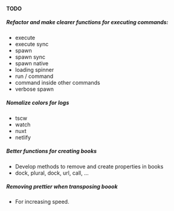#### TODO


##### Refactor and make clearer functions for executing commands:

- execute
- execute sync
- spawn
- spawn sync
- spawn native
- loading spinner
- run / command
- command inside other commands
- verbose spawn


##### Nomalize colors for logs

- tscw
- watch
- nuxt
- netlify


##### Better functions for creating books

- Develop methods to remove and create properties in books
- dock, plural, dock, url, call, ...


##### Removing prettier when transposing boook

- For increasing speed.
